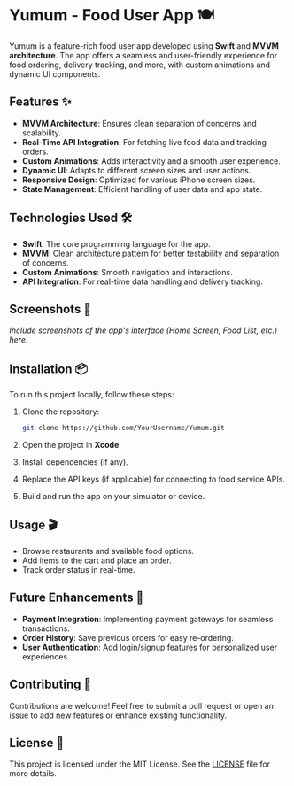 
# Yumum - Food User App 🍽️

Yumum is a feature-rich food user app developed using **Swift** and **MVVM architecture**. The app offers a seamless and user-friendly experience for food ordering, delivery tracking, and more, with custom animations and dynamic UI components.

## Features ✨

- **MVVM Architecture**: Ensures clean separation of concerns and scalability.
- **Real-Time API Integration**: For fetching live food data and tracking orders.
- **Custom Animations**: Adds interactivity and a smooth user experience.
- **Dynamic UI**: Adapts to different screen sizes and user actions.
- **Responsive Design**: Optimized for various iPhone screen sizes.
- **State Management**: Efficient handling of user data and app state.

## Technologies Used 🛠️

- **Swift**: The core programming language for the app.
- **MVVM**: Clean architecture pattern for better testability and separation of concerns.
- **Custom Animations**: Smooth navigation and interactions.
- **API Integration**: For real-time data handling and delivery tracking.

## Screenshots 📸

_Include screenshots of the app's interface (Home Screen, Food List, etc.) here._

## Installation 📦

To run this project locally, follow these steps:

1. Clone the repository:

   ```bash
   git clone https://github.com/YourUsername/Yumum.git
   ```

2. Open the project in **Xcode**.
3. Install dependencies (if any).
4. Replace the API keys (if applicable) for connecting to food service APIs.
5. Build and run the app on your simulator or device.

## Usage 🎬

- Browse restaurants and available food options.
- Add items to the cart and place an order.
- Track order status in real-time.

## Future Enhancements 🔮

- **Payment Integration**: Implementing payment gateways for seamless transactions.
- **Order History**: Save previous orders for easy re-ordering.
- **User Authentication**: Add login/signup features for personalized user experiences.

## Contributing 🤝

Contributions are welcome! Feel free to submit a pull request or open an issue to add new features or enhance existing functionality.

## License 📄

This project is licensed under the MIT License. See the [LICENSE](LICENSE) file for more details.
